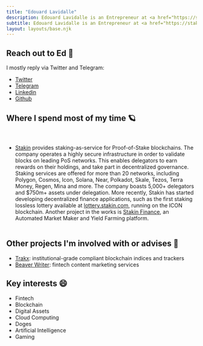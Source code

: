```yaml
---
title: "Edouard Lavidalle"
description: Edouard Lavidalle is an Entrepreneur at <a href="https://stakin.com">Stakin.com</a>
subtitle: Edouard Lavidalle is an Entrepreneur at <a href="https://stakin.com">Stakin.com</a>
layout: layouts/base.njk
---
```


## Reach out to Ed 💌

I mostly reply via Twitter and Telegram:

- [Twitter](https://twitter.com/EdouardL)
- [Telegram](https://t.me/edouardlvdl)
- [Linkedin](https://www.linkedin.com/in/edouardlavidalle/)
- [Github](https://github.com/EdouardLvdl)

## Where I spend most of my time 🪐

<br/>

- [Stakin](https://stakin.com) provides staking-as-service for Proof-of-Stake blockchains. The company operates a highly secure infrastructure in order to validate blocks on leading PoS networks. This enables delegators to earn rewards on their holdings, and take part in decentralized governance. Staking services are offered for more than 20 networks, including Polygon, Cosmos, Icon, Solana, Near, Polkadot, Skale, Tezos, Terra Money, Regen, Mina and more. The company boasts 5,000+ delegators and \$750m+ assets under delegation. More recently, Stakin has started developing decentralized finance applications, such as the first staking lossless lottery available at [lottery.stakin.com](https://lottery.stakin.com), running on the ICON blockchain. Another project in the works is [Stakin Finance](https://finance.stakin.com), an Automated Market Maker and Yield Farming platform.
  <br/>
  <br/>

## Other projects I'm involved with or advises 👋

- [Trakx](https://trakx.io/): institutional-grade compliant blockchain indices and trackers
- [Beaver Writer](https://beaverwriter.com/): fintech content marketing services

## Key interests 😄

- Fintech
- Blockchain
- Digital Assets
- Cloud Computing
- Doges
- Artificial Intelligence
- Gaming
